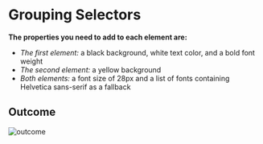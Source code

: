 
# Grouping Selectors

**The properties you need to add to each element are:**

* *The first element:* a black background, white text color, and a bold font weight
* *The second element:* a yellow background
* *Both elements:* a font size of 28px and a list of fonts containing Helvetica sans-serif as a fallback

## Outcome
![outcome](https://github.com/NopeThisIsShini/CSS-Exercise/assets/159548818/40cfb6df-8dd3-4b8d-b2c1-7495dca58ece)
